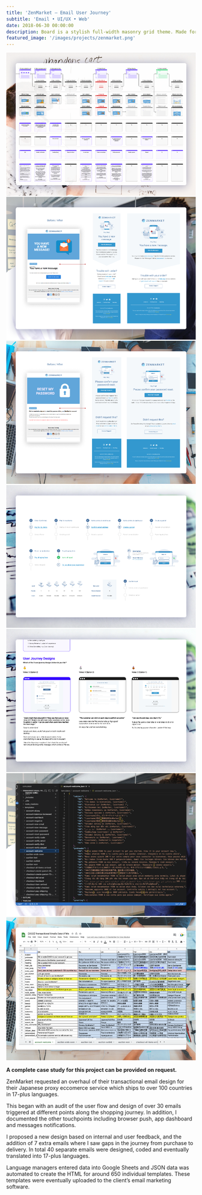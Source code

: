 ```yaml
---
title: 'ZenMarket – Email User Journey'
subtitle: 'Email • UI/UX • Web'
date: 2018-06-30 00:00:00
description: Board is a stylish full-width masonry grid theme. Made for designers, artists, photographers and developers to show off their best work.
featured_image: '/images/projects/zenmarket.png'
---
```


<div class="gallery" data-columns="3">
	<img src="/images/projects/zenmarket1.png">
	<img src="/images/projects/zenmarket2.png">
	<img src="/images/projects/zenmarket3.png">
	<img src="/images/projects/zenmarket4.png">
	<img src="/images/projects/zenmarket5.png">
	<img src="/images/projects/zenmarket6.png">
	<img src="/images/projects/zenmarket7.png">
</div>

**A complete case study for this project can be provided on request.**

ZenMarket requested an overhaul of their transactional email design for their Japanese proxy eccomerce service which ships to over 100 countries in 17-plus languages.

This began with an audit of the user flow and design of over 30 emails triggered at different points along the shopping journey. In addition, I documented the other touchpoints including browser push, app dashboard and messages notifications.

I proposed a new design based on internal and user feedback, and the addition of 7 extra emails where I saw gaps in the journey from purchase to delivery. In total 40 separate emails were designed, coded and eventually translated into 17-plus languages.

Language managers entered data into Google Sheets and <abbr>JSON</abbr> data was automated to create the <abbr>HTML</abbr> for around 650 individual templates. These templates were eventually uploaded to the client’s email marketing software.